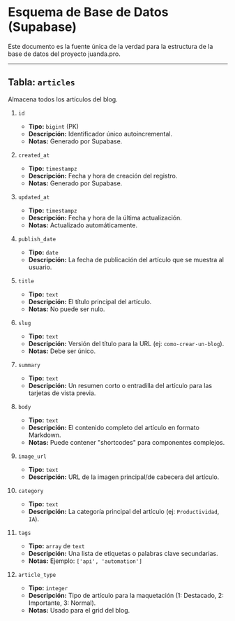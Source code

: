 # Esquema de Base de Datos (Supabase)

Este documento es la fuente única de la verdad para la estructura de la base de datos del proyecto juanda.pro.

---

## Tabla: `articles`

Almacena todos los artículos del blog.

1.  `id`
    -   **Tipo:** `bigint` (PK)
    -   **Descripción:** Identificador único autoincremental.
    -   **Notas:** Generado por Supabase.

2.  `created_at`
    -   **Tipo:** `timestampz`
    -   **Descripción:** Fecha y hora de creación del registro.
    -   **Notas:** Generado por Supabase.

3.  `updated_at`
    -   **Tipo:** `timestampz`
    -   **Descripción:** Fecha y hora de la última actualización.
    -   **Notas:** Actualizado automáticamente.

4.  `publish_date`
    -   **Tipo:** `date`
    -   **Descripción:** La fecha de publicación del artículo que se muestra al usuario.

5.  `title`
    -   **Tipo:** `text`
    -   **Descripción:** El título principal del artículo.
    -   **Notas:** No puede ser nulo.

6.  `slug`
    -   **Tipo:** `text`
    -   **Descripción:** Versión del título para la URL (ej: `como-crear-un-blog`).
    -   **Notas:** Debe ser único.

7.  `summary`
    -   **Tipo:** `text`
    -   **Descripción:** Un resumen corto o entradilla del artículo para las tarjetas de vista previa.

8.  `body`
    -   **Tipo:** `text`
    -   **Descripción:** El contenido completo del artículo en formato Markdown.
    -   **Notas:** Puede contener "shortcodes" para componentes complejos.

9.  `image_url`
    -   **Tipo:** `text`
    -   **Descripción:** URL de la imagen principal/de cabecera del artículo.

10. `category`
    -   **Tipo:** `text`
    -   **Descripción:** La categoría principal del artículo (ej: `Productividad`, `IA`).

11. `tags`
    -   **Tipo:** `array` de `text`
    -   **Descripción:** Una lista de etiquetas o palabras clave secundarias.
    -   **Notas:** Ejemplo: `['api', 'automation']`

12. `article_type`
    -   **Tipo:** `integer`
    -   **Descripción:** Tipo de artículo para la maquetación (1: Destacado, 2: Importante, 3: Normal).
    -   **Notas:** Usado para el grid del blog.
